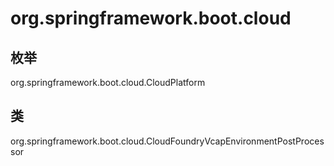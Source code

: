 # org.springframework.boot.cloud

## 枚举

org.springframework.boot.cloud.CloudPlatform

## 类

org.springframework.boot.cloud.CloudFoundryVcapEnvironmentPostProcessor




